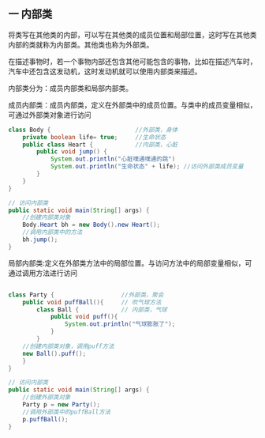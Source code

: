 ## 一 内部类

将类写在其他类的内部，可以写在其他类的成员位置和局部位置，这时写在其他类内部的类就称为内部类。其他类也称为外部类。  

在描述事物时，若一个事物内部还包含其他可能包含的事物，比如在描述汽车时，汽车中还包含这发动机，这时发动机就可以使用内部类来描述。  

内部类分为：成员内部类和局部内部类。

成员内部类：成员内部类，定义在外部类中的成员位置。与类中的成员变量相似，可通过外部类对象进行访问  
```java
class Body {                        //外部类，身体
	private boolean life= true;     //生命状态
    public class Heart {            //内部类，心脏
	    public void jump() {
            System.out.println("心脏噗通噗通的跳")
			System.out.println("生命状态" + life); //访问外部类成员变量
        }
    }
}

// 访问内部类
public static void main(String[] args) {
	//创建内部类对象
	Body.Heart bh = new Body().new Heart();
	//调用内部类中的方法
	bh.jump();
}

```

局部内部类:定义在外部类方法中的局部位置。与访问方法中的局部变量相似，可通过调用方法进行访问
```java

class Party {                   //外部类，聚会
	public void puffBall(){     // 吹气球方法
	    class Ball {            // 内部类，气球
            public void puff(){
                System.out.println("气球膨胀了");
            }
        }
    //创建内部类对象，调用puff方法
    new Ball().puff();
    }
}

// 访问内部类
public static void main(String[] args) {
	//创建外部类对象
	Party p = new Party();
	//调用外部类中的puffBall方法
	p.puffBall();
}



